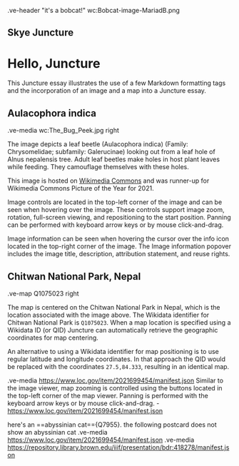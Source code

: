 .ve-header "it's a bobcat!" wc:Bobcat-image-MariadB.png
## Skye Juncture
# Hello, Juncture

This Juncture essay illustrates the use of a few Markdown formatting tags and the incorporation of an image and a map into a Juncture essay.

## Aulacophora indica

.ve-media wc:The_Bug_Peek.jpg right

The image depicts a leaf beetle (Aulacophora indica) (Family: Chrysomelidae; subfamily: Galerucinae) looking out from a leaf hole of Alnus nepalensis tree. Adult leaf beetles make holes in host plant leaves while feeding. They camouflage themselves with these holes.

This image is hosted on [Wikimedia Commons](https://commons.wikimedia.org/wiki/File:The_Bug_Peek.jpg) and was runner-up for Wikimedia Commons Picture of the Year for 2021.

Image controls are located in the top-left corner of the image and can be seen when hovering over the image.  These controls support image zoom, rotation, full-screen viewing, and repositioning to the start position.  Panning can be performed with keyboard arrow keys or by mouse click-and-drag.

Image information can be seen when hovering the cursor over the info icon located in the top-right corner of the image.  The Image information popover includes the image title, description, attribution statement, and reuse rights.

## Chitwan National Park, Nepal

.ve-map Q1075023 right

The map is centered on the Chitwan National Park in Nepal, which is the location associated with the image above.  The Wikidata identifier for Chitwan National Park is `Q1075023`.  When a map location is specified using a Wikidata ID (or QID) Juncture can automatically retrieve the geographic coordinates for map centering.

An alternative to using a Wikidata identifier for map positioning is to use regular latitude and longitude coordinates.  In that approach the QID would be replaced with the coordinates `27.5,84.333`, resulting in an identical map.

.ve-media https://www.loc.gov/item/2021699454/manifest.json
Similar to the image viewer, map zooming is controlled using the buttons located in the top-left corner of the map viewer.  Panning is performed with the keyboard arrow keys or by mouse click-and-drag.
    - https://www.loc.gov/item/2021699454/manifest.json

here's an ==abyssinian cat=={Q7955}.
the following postcard does not show an abyssinian cat
.ve-media https://www.loc.gov/item/2021699454/manifest.json
.ve-media https://repository.library.brown.edu/iiif/presentation/bdr:418278/manifest.json